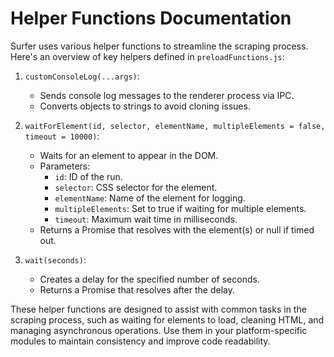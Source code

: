 # Helper Functions Documentation

Surfer uses various helper functions to streamline the scraping process. Here's an overview of key helpers defined in `preloadFunctions.js`:

1. `customConsoleLog(...args)`: 
   - Sends console log messages to the renderer process via IPC.
   - Converts objects to strings to avoid cloning issues.

2. `waitForElement(id, selector, elementName, multipleElements = false, timeout = 10000)`:
   - Waits for an element to appear in the DOM.
   - Parameters:
     - `id`: ID of the run.
     - `selector`: CSS selector for the element.
     - `elementName`: Name of the element for logging.
     - `multipleElements`: Set to true if waiting for multiple elements.
     - `timeout`: Maximum wait time in milliseconds.
   - Returns a Promise that resolves with the element(s) or null if timed out.

3. `wait(seconds)`:
   - Creates a delay for the specified number of seconds.
   - Returns a Promise that resolves after the delay.

These helper functions are designed to assist with common tasks in the scraping process, such as waiting for elements to load, cleaning HTML, and managing asynchronous operations. Use them in your platform-specific modules to maintain consistency and improve code readability.
